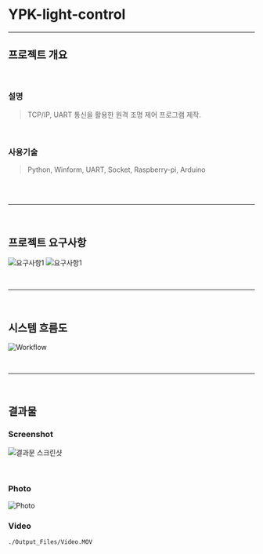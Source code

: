 # YPK-light-control
---


## **프로젝트 개요**

<br>

### **설명**

> TCP/IP, UART 통신을 활용한 원격 조명 제어 프로그램 제작.

<br>

### **사용기술**

> Python, Winform, UART, Socket, Raspberry-pi, Arduino

<br>
<br>

---
<br>

## **프로젝트 요구사항**
![요구사항1](https://user-images.githubusercontent.com/41093226/98086132-a3c43b80-1ec1-11eb-9390-fd34a3b3fe07.png)
![요구사항1](https://user-images.githubusercontent.com/41093226/98086271-dbcb7e80-1ec1-11eb-9201-711b2a4d25bc.png)

<br>

---
<br>

## **시스템 흐름도**
![Workflow](https://user-images.githubusercontent.com/41093226/98086336-f140a880-1ec1-11eb-8320-101445ce3644.png)

<br>

---
<br>

## **결과물**

### **Screenshot**

![결과문 스크린샷](https://user-images.githubusercontent.com/41093226/98086792-952a5400-1ec2-11eb-8605-a9bee387f0ec.png)

<br>

### **Photo**

![Photo](https://user-images.githubusercontent.com/41093226/98087156-0cf87e80-1ec3-11eb-9b05-febc5563eb37.jpg)

### **Video**
```
./Output_Files/Video.MOV
```